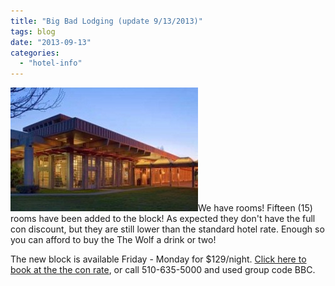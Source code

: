 ```yaml
---
title: "Big Bad Lodging (update 9/13/2013)"
tags: blog
date: "2013-09-13"
categories: 
  - "hotel-info"
---
```


[![Grandma's House](images/62608_1-300x198.jpg)](http://www.bigbadcon.com/wp-content/uploads/2012/02/62608_1.jpg)We have rooms! Fifteen (15) rooms have been added to the block! As expected they don't have the full con discount, but they are still lower than the standard hotel rate. Enough so you can afford to buy the The Wolf a drink or two!

The new block is available Friday - Monday for $129/night. [Click here to book at the the con rate](http://www.hilton.com/en/hi/groups/personalized/O/OAKHIHH-BBC-20131004/index.jhtml?WT.mc_id=POG), or call 510-635-5000 and used group code BBC.
